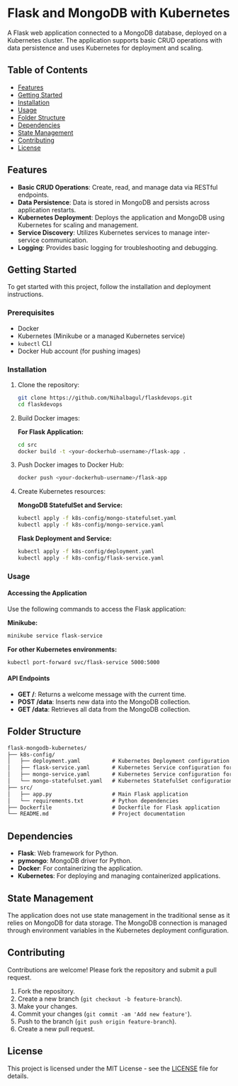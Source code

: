 
# Flask and MongoDB with Kubernetes

A Flask web application connected to a MongoDB database, deployed on a Kubernetes cluster. The application supports basic CRUD operations with data persistence and uses Kubernetes for deployment and scaling.

## Table of Contents

- [Features](#features)
- [Getting Started](#getting-started)
- [Installation](#installation)
- [Usage](#usage)
- [Folder Structure](#folder-structure)
- [Dependencies](#dependencies)
- [State Management](#state-management)
- [Contributing](#contributing)
- [License](#license)

## Features

- **Basic CRUD Operations**: Create, read, and manage data via RESTful endpoints.
- **Data Persistence**: Data is stored in MongoDB and persists across application restarts.
- **Kubernetes Deployment**: Deploys the application and MongoDB using Kubernetes for scaling and management.
- **Service Discovery**: Utilizes Kubernetes services to manage inter-service communication.
- **Logging**: Provides basic logging for troubleshooting and debugging.

## Getting Started

To get started with this project, follow the installation and deployment instructions.

### Prerequisites

- Docker
- Kubernetes (Minikube or a managed Kubernetes service)
- `kubectl` CLI
- Docker Hub account (for pushing images)

### Installation

1. Clone the repository:
   ```bash
   git clone https://github.com/Nihalbagul/flaskdevops.git
   cd flaskdevops
   ```

2. Build Docker images:

   **For Flask Application:**
   ```bash
   cd src
   docker build -t <your-dockerhub-username>/flask-app .
   ```

3. Push Docker images to Docker Hub:
   ```bash
   docker push <your-dockerhub-username>/flask-app
   ```

4. Create Kubernetes resources:

   **MongoDB StatefulSet and Service:**
   ```bash
   kubectl apply -f k8s-config/mongo-statefulset.yaml
   kubectl apply -f k8s-config/mongo-service.yaml
   ```

   **Flask Deployment and Service:**
   ```bash
   kubectl apply -f k8s-config/deployment.yaml
   kubectl apply -f k8s-config/flask-service.yaml
   ```

### Usage

#### Accessing the Application

Use the following commands to access the Flask application:

**Minikube:**
```bash
minikube service flask-service
```

**For other Kubernetes environments:**
```bash
kubectl port-forward svc/flask-service 5000:5000
```

#### API Endpoints

- **GET /**: Returns a welcome message with the current time.
- **POST /data**: Inserts new data into the MongoDB collection.
- **GET /data**: Retrieves all data from the MongoDB collection.

## Folder Structure

```markdown
flask-mongodb-kubernetes/
├── k8s-config/
│   ├── deployment.yaml          # Kubernetes Deployment configuration for Flask
│   ├── flask-service.yaml       # Kubernetes Service configuration for Flask
│   ├── mongo-service.yaml       # Kubernetes Service configuration for MongoDB
│   └── mongo-statefulset.yaml   # Kubernetes StatefulSet configuration for MongoDB
├── src/
│   ├── app.py                   # Main Flask application
│   └── requirements.txt         # Python dependencies
├── Dockerfile                   # Dockerfile for Flask application
└── README.md                    # Project documentation
```

## Dependencies

- **Flask**: Web framework for Python.
- **pymongo**: MongoDB driver for Python.
- **Docker**: For containerizing the application.
- **Kubernetes**: For deploying and managing containerized applications.

## State Management

The application does not use state management in the traditional sense as it relies on MongoDB for data storage. The MongoDB connection is managed through environment variables in the Kubernetes deployment configuration.

## Contributing

Contributions are welcome! Please fork the repository and submit a pull request.

1. Fork the repository.
2. Create a new branch (`git checkout -b feature-branch`).
3. Make your changes.
4. Commit your changes (`git commit -am 'Add new feature'`).
5. Push to the branch (`git push origin feature-branch`).
6. Create a new pull request.

## License

This project is licensed under the MIT License - see the [LICENSE](LICENSE) file for details.

